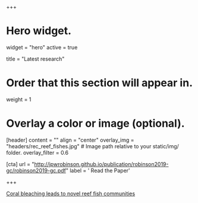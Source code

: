 +++
# Hero widget.
widget = "hero"
active = true

title = "Latest research"

# Order that this section will appear in.
weight = 1

# Overlay a color or image (optional).

  

[header]
  content = ""
  align = "center"
  overlay_img = "headers/rec_reef_fishes.jpg"  # Image path relative to your static/img/ folder.
  overlay_filter = 0.6

[cta]
  url = "http://jpwrobinson.github.io/publication/robinson2019-gc/robinson2019-gc.pdf"
  label = '<i class="fas fa-download"></i> Read the Paper'

+++

[Coral bleaching leads to novel reef fish communities](http://jpwrobinson.github.io/publication/robinson2019-gc/)
















